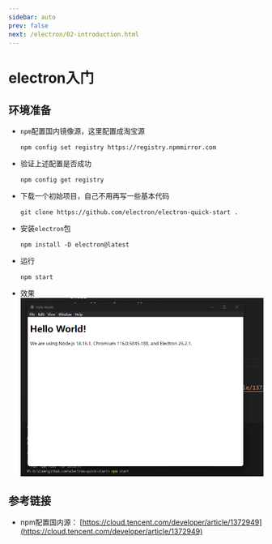 ```yaml
---
sidebar: auto
prev: false
next: /electron/02-introduction.html
---
```

# electron入门
## 环境准备
* `npm`配置国内镜像源，这里配置成淘宝源
    ```shell
    npm config set registry https://registry.npmmirror.com
    ```
* 验证上述配置是否成功
    ```shell 
    npm config get registry
    ```
* 下载一个初始项目，自己不用再写一些基本代码
    ```shell
    git clone https://github.com/electron/electron-quick-start .
    ```
* 安装`electron`包
    ```shell
    npm install -D electron@latest
    ```
* 运行
    ```shell
    npm start
    ```
* 效果
    ![](./imgs/00-init-app.png)

## 参考链接
* npm配置国内源： [https://cloud.tencent.com/developer/article/1372949](https://cloud.tencent.com/developer/article/1372949)